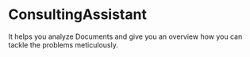 # ConsultingAssistant
It helps you analyze Documents and give you an overview how you can tackle the problems meticulously. 
